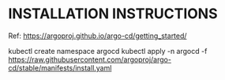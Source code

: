 # INSTALLATION INSTRUCTIONS
Ref: https://argoproj.github.io/argo-cd/getting_started/

kubectl create namespace argocd
kubectl apply -n argocd -f https://raw.githubusercontent.com/argoproj/argo-cd/stable/manifests/install.yaml
